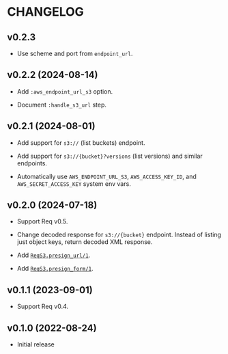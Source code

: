# CHANGELOG

## v0.2.3

  * Use scheme and port from `endpoint_url`.

## v0.2.2 (2024-08-14)

  * Add `:aws_endpoint_url_s3` option.

  * Document `:handle_s3_url` step.

## v0.2.1 (2024-08-01)

  * Add support for `s3://` (list buckets) endpoint.

  * Add support for `s3://{bucket}?versions` (list versions) and similar endpoints.

  * Automatically use `AWS_ENDPOINT_URL_S3`, `AWS_ACCESS_KEY_ID`, and
    `AWS_SECRET_ACCESS_KEY` system env vars.

## v0.2.0 (2024-07-18)

  * Support Req v0.5.

  * Change decoded response for `s3://{bucket}` endpoint. Instead of listing
    just object keys, return decoded XML response.

  * Add [`ReqS3.presign_url/1`].

  * Add [`ReqS3.presign_form/1`].

## v0.1.1 (2023-09-01)

  * Support Req v0.4.

## v0.1.0 (2022-08-24)

  * Initial release

[`ReqS3.presign_url/1`]: https://hexdocs.pm/req_s3/ReqS3.html#presign_url/1
[`ReqS3.presign_form/1`]: https://hexdocs.pm/req_s3/ReqS3.html#presign_form/1
